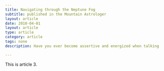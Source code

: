 ```yaml
---
title: Navigating through the Neptune Fog
subtitle: published in the Mountain Astrologer
layout: article
date: 2010-04-01
layout: article
type: article
category: article
tags: none
description: Have you ever become assertive and energized when talking about Mars transits? Or wild and adventurous when discussing Uranus? When you look at your own horoscope cycles or those of your clients, does your behavior begin to resonate with the planetary signature energies?

---
```

This is article 3.  

